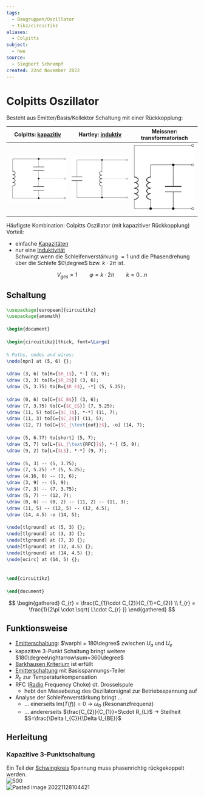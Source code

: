 ```yaml
---
tags:
  - Baugruppen/Oszillator
  - tikz/circuitikz
aliases:
  - Colpitts
subject:
  - hwe
source:
  - Siegbert Schrempf
created: 22nd November 2022
---
```


# Colpitts Oszillator

Besteht aus Emitter/Basis/Kollektor Schaltung mit einer Rückkopplung:

| Colpitts: [kapazitiv](../../Elektrotechnik/Kapazität.md) | Hartley: [induktiv](../../Elektrotechnik/Induktivitäten.md) | Meissner: transformatorisch                              |
| -------------------------------------------------------- | ----------------------------------------------------------- | -------------------------------------------------------- |
| ![invert_dark\|300](assets/ColpittsKapazitiv.svg)        | ![invert_dark\|300](assets/HartleyInduktiv.svg)             | ![invert_dark\|200](assets/meissnerTransfomatorisch.svg) |

Häufigste Kombination: Colpitts Oszillator (mit kapazitiver Rückkopplung)  
Vorteil: 
- einfache [Kapazitäten](../../Elektrotechnik/Kapazität.md)
- nur eine [Induktivität](../../Elektrotechnik/Induktivitäten.md)  
Schwingt wenn die Schleifenverstärkung $=1$ und die Phasendrehung über die Schlefe $0\degree$ bzw. $k\cdot2\pi$ ist.

$$V_{ges}=1 \qquad \varphi = k\cdot2\pi \qquad k=0\dots n$$

## Schaltung

```tikz
\usepackage[european]{circuitikz}
\usepackage{amsmath}

\begin{document}

\begin{circuitikz}[thick, font=\Large]

% Paths, nodes and wires:
\node[npn] at (5, 6) {};

\draw (3, 6) to[R={$R_1$}, *-] (3, 9);
\draw (3, 3) to[R={$R_2$}] (3, 6);
\draw (5, 3.75) to[R={$R_E$}, -*] (5, 5.25);

\draw (0, 6) to[C={$C_B$}] (3, 6);
\draw (7, 3.75) to[C={$C_E$}] (7, 5.25);
\draw (11, 5) to[C={$C_1$}, *-*] (11, 7);
\draw (11, 3) to[C={$C_2$}] (11, 5);
\draw (12, 7) to[C={$C_{\text{out}}$}, -o] (14, 7);

\draw (5, 6.77) to[short] (5, 7);
\draw (5, 7) to[L={$L_{\text{RFC}}$}, *-] (5, 9);
\draw (9, 2) to[L={$L$}, *-*] (9, 7);

\draw (5, 3) -- (5, 3.75);
\draw (7, 5.25) -* (5, 5.25);
\draw (4.16, 6) -- (3, 6);
\draw (3, 9) -- (5, 9);
\draw (7, 3) -- (7, 3.75);
\draw (5, 7) -- (12, 7);
\draw (0, 6) -- (0, 2) -- (11, 2) -- (11, 3);
\draw (11, 5) -- (12, 5) -- (12, 4.5);
\draw (14, 4.5) -o (14, 5);

\node[tlground] at (5, 3) {};
\node[tlground] at (3, 3) {};
\node[tlground] at (7, 3) {};
\node[tlground] at (12, 4.5) {};
\node[tlground] at (14, 4.5) {};
\node[ocirc] at (14, 5) {};


\end{circuitikz}

\end{document}
```

$$
\begin{gathered}
C_{r} = \frac{C_{1}\cdot C_{2}}{C_{1}+C_{2}} \\
f_{r} = \frac{1}{2\pi \cdot \sqrt{ L\cdot C_{r} }}
\end{gathered}
$$

## Funktionsweise

- [Emitterschaltung](../Halbleiter/Kollektorfolger.md): $\varphi = 180\degree$ zwischen $U_{a}$ und $U_{e}$
- kapazitive 3-Punkt Schaltung bringt weitere $180\degree\rightarrow\sum=360\degree$
- [Barkhausen Kriterium](Barkhausen%20Kriterium.md) ist erfüllt
- [Emitterschaltung](../Halbleiter/Kollektorfolger.md) mit Basisspannungs-Teiler
- $R_{E}$ zur Temperaturkompensation
- RFC ([Radio](../../HF-Technik/Rundfunk.md) Frequency Choke) dt. Drosselspule
	- hebt den Massebezug des Oszillatorsignal zur Betriebsspannung auf
- Analyse der Schleifenverstärkung bringt …
	- … einerseits $\mathrm{Im}(T(f))=0$ -> $\omega_{0}$ (Resonanzfrequenz)
	- … andererseits $\frac{C_{2}}{C_{1}}=S\cdot R_{L}$ -> Steilheit $S=\frac{\Delta I_{C}}{\Delta U_{BE}}$

## Herleitung

### Kapazitive 3-Punktschaltung

Ein Teil der [Schwingkreis](../../Physik/Schwingkreise.md) Spannung muss phasenrichtig rückgekoppelt werden.  
![500](../assets/ColpittsCalc.png)  
![Pasted image 20221128104421](../assets/ColpittsCalc2.png)
